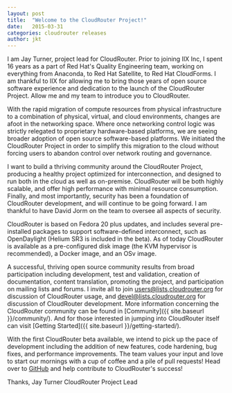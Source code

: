 ```yaml
---
layout: post
title:  "Welcome to the CloudRouter Project!"
date:   2015-03-31
categories: cloudrouter releases
author: jkt
---
```


I am Jay Turner, project lead for CloudRouter.  Prior to joining IIX
Inc, I spent 16 years as a part of Red Hat's Quality Engineering team,
working on everything from Anaconda, to Red Hat Satellite, to Red Hat
CloudForms.  I am thankful to IIX for allowing me to bring those years
of open source software experience and dedication to the launch of the
CloudRouter Project.  Allow me and my team to introduce you to
CloudRouter.

With the rapid migration of compute resources from physical
infrastructure to a combination of physical, virtual, and cloud
environments, changes are afoot in the networking space.  Where once
networking control logic was strictly relegated to proprietary
hardware-based platforms, we are seeing broader adoption of open source
software-based platforms.  We initiated the CloudRouter Project in order
to simplify this migration to the cloud without forcing users to abandon
control over network routing and governance.

I want to build a thriving community around the CloudRouter Project,
producing a healthy project optimized for interconnection, and designed
to run both in the cloud as well as on-premise.  CloudRouter will be
both highly scalable, and offer high performance with minimal resource
consumption.  Finally, and most importantly, security has been a
foundation of CloudRouter development, and will continue to be going
forward.  I am thankful to have David Jorm on the team to oversee all
aspects of security.

CloudRouter is based on Fedora 20 plus updates, and includes several
pre-installed packages to support software-defined interconnect, such as
OpenDaylight (Helium SR3 is included in the beta).  As
of today CloudRouter is available as a pre-configured disk image (the
KVM hypervisor is recommended), a Docker image, and an OSv image.

A successful, thriving open source community results from broad
participation including development, test and validation, creation of
documentation, content translation, promoting the project, and
participation on mailing lists and forums.  I invite all to join
[users@lists,cloudrouter.org](http://lists.cloudrouter.org/mailman/listinfo/users/)
 for discussion of CloudRouter usage, and [devel@lists.cloudrouter.org](http://lists.cloudrouter.org/mailman/listinfo/devel/)
 for discussion of CloudRouter development.
More information concerning the CloudRouter community can be found in
[Community]({{ site.baseurl }}/community/).  And for those interested in
jumping into CloudRouter itself can visit
[Getting Started]({{ site.baseurl }}/getting-started/).

With the first CloudRouter beta available, we intend to pick up the pace
of development including the addition of new features, code hardening,
bug fixes, and performance improvements.  The team values your input and
love to start our mornings with a cup of coffee and a pile of pull
requests!  Head over to [GitHub](https://github.com/cloudrouter) and help
contribute to CloudRouter's success!

Thanks,
Jay Turner
CloudRouter Project Lead
